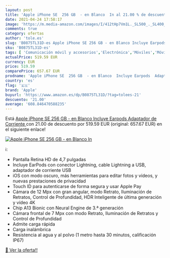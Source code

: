 ```yaml
---
layout: post
title: 'Apple iPhone SE  256 GB  - en Blanco  In al 21.00 % de descuento'
date: 2021-04-24 17:58:17
image: 'https://m.media-amazon.com/images/I/412tHp7Vm1L._SL500_._SL400_.jpg'
comments: true
category: ofertas
author: 'tole.es'
slug: 'B0875TL31D-es Apple iPhone SE 256 GB - en Blanco Incluye Earpods...'
sku: 'B0875TL31D-es'
tags: [ 'Comunicación móvil y accesorios','Electrónica','Móviles','Móviles y smartphones libres','apple','iphone', ]
actualPrice: 519.59 EUR
currency: EUR
price: 519.59
comparePrice: 657.67 EUR
prodname: 'Apple iPhone SE  256 GB  - en Blanco  Incluye Earpods  Adaptador de Corriente '
country: 'es'
flag: '🇪🇸'
brand: 'Apple'
buyurl: 'https://www.amazon.es/dp/B0875TL31D/?tag=tolees-21'
descuento: '21.00'
average: '608.846470588235'
---
```


Está [Apple iPhone SE  256 GB  - en Blanco  Incluye Earpods  Adaptador de Corriente ](https://www.amazon.es/dp/B0875TL31D/?tag=tolees-21) con 21.00 de descuento por 519.59 EUR (original: 657.67 EUR) en el siguiente enlace!

[![Apple iPhone SE  256 GB  - en Blanco  In](https://m.media-amazon.com/images/I/412tHp7Vm1L._SL500_._SL400_.jpg)](https://www.amazon.es/dp/B0875TL31D/?tag=tolees-21)

ℹ️:

- Pantalla Retina HD de 4,7 pulgadas
- Incluye EarPods con conector Lightning, cable Lightning a USB, adaptador de corriente USB
- iOS con modo oscuro, más herramientas para editar fotos y vídeos, y nuevas prestaciones de privacidad
- Touch ID para autenticarse de forma segura y usar Apple Pay
- Cámara de 12 Mpx con gran angular, modo Retrato, Iluminación de Retratos, Control de Profundidad, HDR Inteligente de última generación y vídeo 4K
- Chip A13 Bionic con Neural Engine de 3.ª generación
- Cámara frontal de 7 Mpx con modo Retrato, Iluminación de Retratos y Control de Profundidad
- Admite carga rápida
- Carga inalámbrica
- Resistencia al agua y al polvo (1 metro hasta 30 minutos, calificación IP67)

[🛒 Ver la oferta!!](https://www.amazon.es/dp/B0875TL31D/?tag=tolees-21)
